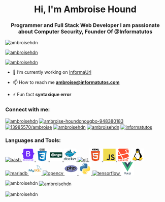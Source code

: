 <h1 align="center">Hi, I'm Ambroise Hound</h1>
<h3 align="center">Programmer and Full Stack Web Developer I am passionate about Computer Security, Founder Of @Informatutos</h3>

<p align="left"> <img src="https://komarev.com/ghpvc/?username=ambroisehdn&label=Profile%20views&color=0e75b6&style=flat" alt="ambroisehdn" /> </p>

<p align="left"> <a href="https://github.com/ryo-ma/github-profile-trophy"><img src="https://github-profile-trophy.vercel.app/?username=ambroisehdn" alt="ambroisehdn" /></a> </p>

<p align="left"> <a href="https://twitter.com/ambroisehdn" target="blank"><img src="https://img.shields.io/twitter/follow/ambroisehdn?logo=twitter&style=for-the-badge" alt="ambroisehdn" /></a> </p>

- 🔭 I’m currently working on [InformaUrl](https://url.informatutos.com/)

- 📫 How to reach me **ambroise@informatutos.com**

- ⚡ Fun fact **syntaxique error**

<h3 align="left">Connect with me:</h3>
<p align="left">
<a href="https://twitter.com/ambroisehdn" target="blank"><img align="center" src="https://cdn.jsdelivr.net/npm/simple-icons@v3/icons/twitter.svg" alt="ambroisehdn" height="30" width="40" /></a>
<a href="https://linkedin.com/in/ambroise-houndonougbo-948380183" target="blank"><img align="center" src="https://cdn.jsdelivr.net/npm/simple-icons@3.0.1/icons/linkedin.svg" alt="ambroise-houndonougbo-948380183" height="30" width="40" /></a>
<a href="https://stackoverflow.com/users/13985570/ambroise" target="blank"><img align="center" src="https://cdn.jsdelivr.net/npm/simple-icons@3.0.1/icons/stackoverflow.svg" alt="13985570/ambroise" height="30" width="40" /></a>
<a href="https://fb.com/ambroisehdn" target="blank"><img align="center" src="https://cdn.jsdelivr.net/npm/simple-icons@3.0.1/icons/facebook.svg" alt="ambroisehdn" height="30" width="40" /></a>
<a href="https://instagram.com/ambroisehdn" target="blank"><img align="center" src="https://cdn.jsdelivr.net/npm/simple-icons@3.0.1/icons/instagram.svg" alt="ambroisehdn" height="30" width="40" /></a>
<a href="https://www.youtube.com/c/informatutos" target="blank"><img align="center" src="https://cdn.jsdelivr.net/npm/simple-icons@3.1.0/icons/youtube.svg" alt="informatutos" height="30" width="40" /></a>
</p>

<h3 align="left">Languages and Tools:</h3>
<p align="left"> <a href="https://www.gnu.org/software/bash/" target="_blank"> <img src="https://www.vectorlogo.zone/logos/gnu_bash/gnu_bash-icon.svg" alt="bash" width="40" height="40"/> </a> <a href="https://getbootstrap.com" target="_blank"> <img src="https://raw.githubusercontent.com/devicons/devicon/master/icons/bootstrap/bootstrap-plain-wordmark.svg" alt="bootstrap" width="40" height="40"/> </a> <a href="https://www.w3schools.com/css/" target="_blank"> <img src="https://raw.githubusercontent.com/devicons/devicon/master/icons/css3/css3-original-wordmark.svg" alt="css3" width="40" height="40"/> </a> <a href="https://www.djangoproject.com/" target="_blank"> <img src="https://raw.githubusercontent.com/devicons/devicon/master/icons/django/django-original.svg" alt="django" width="40" height="40"/> </a> <a href="https://www.docker.com/" target="_blank"> <img src="https://raw.githubusercontent.com/devicons/devicon/master/icons/docker/docker-original-wordmark.svg" alt="docker" width="40" height="40"/> </a> <a href="https://git-scm.com/" target="_blank"> <img src="https://www.vectorlogo.zone/logos/git-scm/git-scm-icon.svg" alt="git" width="40" height="40"/> </a> <a href="https://www.w3.org/html/" target="_blank"> <img src="https://raw.githubusercontent.com/devicons/devicon/master/icons/html5/html5-original-wordmark.svg" alt="html5" width="40" height="40"/> </a> <a href="https://developer.mozilla.org/en-US/docs/Web/JavaScript" target="_blank"> <img src="https://raw.githubusercontent.com/devicons/devicon/master/icons/javascript/javascript-original.svg" alt="javascript" width="40" height="40"/> </a> <a href="https://laravel.com/" target="_blank"> <img src="https://raw.githubusercontent.com/devicons/devicon/master/icons/laravel/laravel-plain-wordmark.svg" alt="laravel" width="40" height="40"/> </a> <a href="https://www.linux.org/" target="_blank"> <img src="https://raw.githubusercontent.com/devicons/devicon/master/icons/linux/linux-original.svg" alt="linux" width="40" height="40"/> </a> <a href="https://mariadb.org/" target="_blank"> <img src="https://www.vectorlogo.zone/logos/mariadb/mariadb-icon.svg" alt="mariadb" width="40" height="40"/> </a> <a href="https://www.mysql.com/" target="_blank"> <img src="https://raw.githubusercontent.com/devicons/devicon/master/icons/mysql/mysql-original-wordmark.svg" alt="mysql" width="40" height="40"/> </a> <a href="https://opencv.org/" target="_blank"> <img src="https://www.vectorlogo.zone/logos/opencv/opencv-icon.svg" alt="opencv" width="40" height="40"/> </a> <a href="https://www.php.net" target="_blank"> <img src="https://raw.githubusercontent.com/devicons/devicon/master/icons/php/php-original.svg" alt="php" width="40" height="40"/> </a> <a href="https://www.python.org" target="_blank"> <img src="https://raw.githubusercontent.com/devicons/devicon/master/icons/python/python-original.svg" alt="python" width="40" height="40"/> </a> <a href="https://www.tensorflow.org" target="_blank"> <img src="https://www.vectorlogo.zone/logos/tensorflow/tensorflow-icon.svg" alt="tensorflow" width="40" height="40"/> </a> <a href="https://vuejs.org/" target="_blank"> <img src="https://raw.githubusercontent.com/devicons/devicon/master/icons/vuejs/vuejs-original-wordmark.svg" alt="vuejs" width="40" height="40"/> </a> </p>

<p><img align="left" src="https://github-readme-stats.vercel.app/api/top-langs?username=ambroisehdn&show_icons=true&locale=en&layout=compact" alt="ambroisehdn" /></p>

<p>&nbsp;<img align="center" src="https://github-readme-stats.vercel.app/api?username=ambroisehdn&show_icons=true&locale=en" alt="ambroisehdn" /></p>

<p><img align="center" src="https://github-readme-streak-stats.herokuapp.com/?user=ambroisehdn&" alt="ambroisehdn" /></p>
